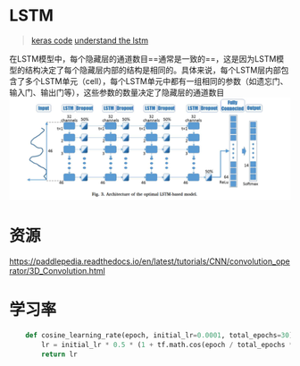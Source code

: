 
# LSTM
>[keras code](https://rramosp.github.io/2021.deeplearning/content/U5.02%20-%20Long%20Short%20Term%20Memory%20RNN.html)
>[understand the lstm](https://colah.github.io/posts/2015-08-Understanding-LSTMs/)

在LSTM模型中，每个隐藏层的通道数目==通常是一致的==，这是因为LSTM模型的结构决定了每个隐藏层内部的结构是相同的。具体来说，每个LSTM层内部包含了多个LSTM单元（cell），每个LSTM单元中都有一组相同的参数（如遗忘门、输入门、输出门等），这些参数的数量决定了隐藏层的通道数目
![alt text](image/image.png)


# 资源
https://paddlepedia.readthedocs.io/en/latest/tutorials/CNN/convolution_operator/3D_Convolution.html


# 学习率
```python
    def cosine_learning_rate(epoch, initial_lr=0.0001, total_epochs=30):
        lr = initial_lr * 0.5 * (1 + tf.math.cos(epoch / total_epochs * 3.1415))
        return lr


```

